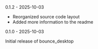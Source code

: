 0.1.2 - 2025-10-03

- Reorganized source code layout
- Added more information to the readme

0.1.0 - 2025-10-03

Initial release of bounce_desktop
